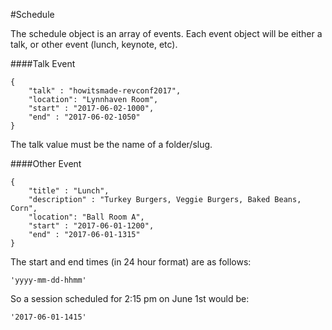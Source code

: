 
#Schedule

The schedule object is an array of events. Each event object will be either a talk, or other event (lunch, keynote, etc). 

####Talk Event
```
{
	"talk" : "howitsmade-revconf2017",
	"location": "Lynnhaven Room",
	"start" : "2017-06-02-1000",
	"end" : "2017-06-02-1050"
}
```

The talk value must be the name of a folder/slug.

####Other Event

```
{
	"title" : "Lunch",
	"description" : "Turkey Burgers, Veggie Burgers, Baked Beans, Corn",
	"location": "Ball Room A",
	"start" : "2017-06-01-1200",
	"end" : "2017-06-01-1315"
}
```

The start and end times (in 24 hour format) are as follows:
```
'yyyy-mm-dd-hhmm'
```
So a session scheduled for 2:15 pm on June 1st would be:
```
'2017-06-01-1415'
```
